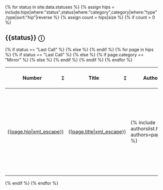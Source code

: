 <style type="text/css">
.hipstable th {
    position: relative;
    cursor: pointer;
    padding-right: 30px; /* Ensure there's space for the arrow */
}

.hipstable th::after {
    content: "\2195"; /* Default: double arrow for neutral */
    position: absolute;
    right: 5px;
    top: 50%;
    transform: translateY(-50%);
    font-size: 0.8em;
}

.hipstable th.asc::after {
    content: "\25BC";
}

.hipstable th.desc::after {
    content: "\25B2";
}
</style>

{% for status in site.data.statuses %}
    {% assign hips = include.hips|where:"status",status|where:"category",category|where:"type",type|sort:"hip"|reverse %}
    {% assign count = hips|size %}
    {% if count > 0 %}
        <h2 id="{{status|slugify}}">{{status}} <span class="status-tooltip" data-tooltip="{{status}}" style="text-decoration:none">ⓘ</span></h2>
        <table class="hipstable">
            <thead>
                <tr><th class="numeric">Number</th><th>Title</th><th>Author</th><th>Needs Council Approval</th>
                {% if status == "Last Call" %}
                    <th>Review Period Ends</th>
                {% else %}
                <th class="numeric">Release</th>
                {% endif %}
                </tr>
            </thead>
        {% for page in hips %}
            <tr>
                <td class="hip-number"><a href="{{page.url|relative_url}}">{{page.hip|xml_escape}}</a></td>
                <td class="title"><a href="{{page.url|relative_url}}">{{page.title|xml_escape}}</a></td>
                <td class="author">{% include authorslist.html authors=page.author %}</td>
                <td class="council-approval">
                    {% if page.needs-council-approval != undefined %}
                    {% if page.needs-council-approval == true %}
                        Yes
                    {% else %}
                        No
                    {% endif %}
                    {% endif %}
                </td>
                {% if status == "Last Call" %}
                <td  class="last-call-date-time">{{page.last-call-date-time | date_to_rfc822 }}</td>
                {% else %}
                    {% if page.category == "Mirror" %}
                    <td class="release"><a href="https://github.com/hashgraph/hedera-mirror-node/releases/tag/{{page.release}}">{{page.release|xml_escape}}</a></td>
                    {% else %}
                    <td class="release"><a href="https://github.com/hashgraph/hedera-services/releases/tag/{{page.release}}">{{page.release|xml_escape}}</a></td>
                    {% endif %}
                {% endif %}
            </tr>
        {% endfor %}
        </table>
    {% endif %}
{% endfor %}

<script>
document.addEventListener("DOMContentLoaded", function () {
  const statusTooltipElements = document.querySelectorAll(".status-tooltip");
  statusTooltipElements.forEach(tooltip => {
    tooltip.addEventListener("mouseover", () => {
      const tooltipText = tooltip.getAttribute("data-tooltip");
      const tooltipBox = document.createElement("div");
      tooltipBox.classList.add("status-tooltip-box");
      tooltipBox.innerText = getTooltipContent(tooltipText);
      tooltip.appendChild(tooltipBox);
    });

    tooltip.addEventListener("mouseout", () => {
      const tooltipBox = tooltip.querySelector(".status-tooltip-box");
      if (tooltipBox) tooltip.removeChild(tooltipBox);
    });

    tooltip.addEventListener("mousemove", (event) => {
        const tooltipBox = tooltip.querySelector(".status-tooltip-box");
        if (tooltipBox) {
            const boxRect = tooltipBox.getBoundingClientRect();
            const contentLength = tooltipBox.innerText.length;
            const offset = contentLength < 125 ? 100 : 200;
            const tooltipLeft = Math.max(0, event.clientX + offset);
            tooltipBox.style.left = tooltipLeft + "px";
            tooltipBox.style.maxWidth = (window.innerWidth - event.clientX) * 2 + "px";
        }
    });

  });
});

function getTooltipContent(status) {
  const statusMeanings = {
    Draft: "⚠️ This is a draft HIP - it's not recommended for general use or implementation as it is likely to change.",
    Review: "📖 This HIP is in the review stage. It is subject to changes and feedback is appreciated.",
    "Last Call": "📢 This HIP is in the last call for review stage. The authors wish to finalize the HIP and appreciate feedback.",
    "Council Review": "⚖️ This HIP is under review by the Council. Changes may occur based on their feedback and final approval.",
    Stagnant: "🚧 This HIP had no activity for at least 6 months.",
    Withdrawn: "🛑 This HIP has been withdrawn.",
    Active: "🌟 Informational or Process HIPs have a status of 'Active' after the last call period"
      + ". This is the last stage for these two HIPs unless they are replaced by another hip",
    Final: "✅ This HIP means the feature has been implemented in code and has been released to mainnet.",
    Replaced: "🔄 'Replaced' HIPs are overwritten by a newer standard or implementation.",
    Accepted: "👍 An accepted HIP is a HIP that went through the 'Last Call' status period without changes to the content and is considered ready for implementation.",
    Rejected: "❌ This HIP has been rejected, and the proposed idea will not be implemented or pursued further.",
  };
  return statusMeanings[status] || "No information available for this status.";
}
</script>

<script>
document.addEventListener("DOMContentLoaded", function () {
  document.querySelectorAll('.hipstable').forEach((table) => {
    let sortDirection = {}; // Object to keep track of each table's sort directions

    table.querySelectorAll('th').forEach((header, index) => {
      header.addEventListener('click', () => {
        const isAscending = sortDirection[index] || false; // Get current sort direction, default to false
        sortDirection[index] = !isAscending; // Toggle sort direction

        const rowsArray = Array.from(table.querySelectorAll('tbody tr'));
        const isNumeric = header.classList.contains('numeric'); // Determine if column is numeric for sorting

        rowsArray.sort((a, b) => {
          const cellA = a.querySelectorAll('td')[index].innerText;
          const cellB = b.querySelectorAll('td')[index].innerText;

          const valueA = isNumeric ? parseFloat(cellA) : cellA.toLowerCase();
          const valueB = isNumeric ? parseFloat(cellB) : cellB.toLowerCase();

          if (valueA < valueB) return isAscending ? -1 : 1;
          if (valueA > valueB) return isAscending ? 1 : -1;
          return 0;
        });

        // Re-append rows in sorted order
        const tbody = table.querySelector('tbody');
        rowsArray.forEach(row => tbody.appendChild(row));

        // Update header classes for visual indication
        table.querySelectorAll('th').forEach(th => th.classList.remove('asc', 'desc'));
        header.classList.add(isAscending ? 'desc' : 'asc');
      });
    });
  });
});
</script>


